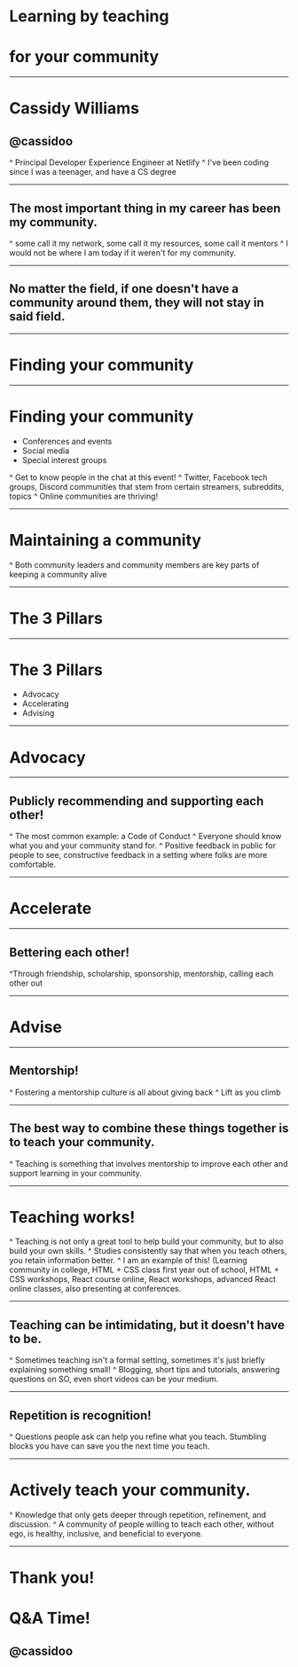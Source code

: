# Learning by teaching
# for your **community**

---

# Cassidy Williams
## **@cassidoo**

^ Principal Developer Experience Engineer at Netlify
^ I've been coding since I was a teenager, and have a CS degree

---

## The most important thing in my career has been my community.

^ some call it my network, some call it my resources, some call it mentors
^ I would not be where I am today if it weren't for my community.

---

## No matter the field, if one doesn't have a **community** around them, they will **not** stay in said field.

---

# Finding your community

---

# Finding your community
- Conferences and events
- Social media
- Special interest groups

^ Get to know people in the chat at this event!
^ Twitter, Facebook tech groups, Discord communities that stem from certain streamers, subreddits, topics
^ Online communities are thriving!

---

# Maintaining a community

^ Both community leaders and community members are key parts of keeping a community alive

---

# The 3 Pillars

---

# The 3 Pillars
- Advocacy
- Accelerating
- Advising

---

# Advocacy

---

## **Publicly** recommending and supporting each other!

^ The most common example: a Code of Conduct
^ Everyone should know what you and your community stand for.
^ Positive feedback in public for people to see, constructive feedback in a setting where folks are more comfortable.

---

# Accelerate

---

## Bettering each other!

^Through friendship, scholarship, sponsorship, mentorship, calling each other out

---

# Advise

---

## Mentorship!

^ Fostering a mentorship culture is all about giving back
^ Lift as you climb

---

## The best way to combine these things together is to **teach your community.**

^ Teaching is something that involves mentorship to improve each other and support learning in your community.

---

# **Teaching works!**

^ Teaching is not only a great tool to help build your community, but to also build your own skills.
^ Studies consistently say that when you teach others, you retain information better.
^ I am an example of this! (Learning community in college, HTML + CSS class first year out of school, HTML + CSS workshops, React course online, React workshops, advanced React online classes, also presenting at conferences.

---

## Teaching can be intimidating, but it doesn't have to be.

^ Sometimes teaching isn't a formal setting, sometimes it's just briefly explaining something small!
^ Blogging, short tips and tutorials, answering questions on SO, even short videos can be your medium.

---

## Repetition is recognition!

^ Questions people ask can help you refine what you teach. Stumbling blocks you have can save you the next time you teach.

---

# Actively teach your community.

^ Knowledge that only gets deeper through repetition, refinement, and discussion.
^ A community of people willing to teach each other, without ego, is healthy, inclusive, and beneficial to everyone.

---

# **Thank you!**
# Q&A Time!
## @cassidoo